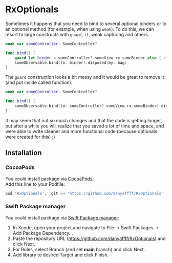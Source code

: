 # RxOptionals

Sometimes it happens that you need to bind to several optional binders or to an optional method (for example, when using `weak`). To do this, we can resort to large constructs with `guard`, `if`, weak capturing and others.

```swift
weak var someController: SomeController?

func bind() {
    guard let binder = someController?.someView.rx.someBinder else { /*...*/ }
    someObservable.bind(to: binder).disposed(by: bag)
}
```

The `guard` construction looks a bit messy and it would be great to remove it (and put inside called function).

```swift
weak var someController: SomeController?

func bind() {
    someObservable.bind(to: someController?.someView.rx.someBinder).disposed(by: bag)
}
```

It may seem that not so much changes and that the code is getting longer, but after a while you will realize that you saved a lot of time and space, and were able to write cleaner and more functional code (because optionals were created for this) ;)

## Installation
### CocoaPods
You could install package via [CocoaPods](https://cocoapods.org):\
Add this line to your Podfile:
```python
pod 'RxOptionals', :git => 'https://github.com/danyaffff/RxOptionals'
```

### Swift Package manager
You could install package via [Swift Package manager](https://swift.org/package-manager/):
1. In Xcode, open your project and navigate to File → Swift Packages → Add Package Dependency...
2. Paste the repository URL (https://github.com/danyaffff/RxOptionals) and click Next.
3. For Rules, select Branch (and set __main__ branch) and click Next.
4. Add library to desired Target and click Finish.
